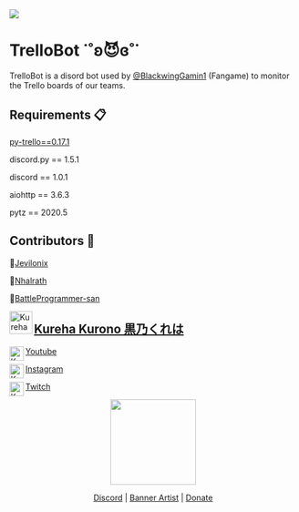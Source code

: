 <img src="https://pbs.twimg.com/profile_banners/1334111069997031424/1606912035/1500x500">

# TrelloBot ˙˚ʚ😈ɞ˚˙
TrelloBot is a disord bot used by [@BlackwingGamin1](https://twitter.com/BlackwingGamin1) (Fangame) to monitor the Trello boards of our teams. 

## Requirements 📋
[py-trello==0.17.1](https://github.com/sarumont/py-trello)

discord.py == 1.5.1

discord == 1.0.1 

aiohttp == 3.6.3

pytz == 2020.5

## Contributors 🤝
🌱[Jevilonix](https://github.com/jevilonix)

🌱[Nhalrath](https://github.com/Nhalrath)

🌱[BattleProgrammer-san](https://github.com/BattleProgrammer-san)




<img align="left" width="40" height="40" src="https://media.discordapp.net/attachments/741227491896852521/744024371764658237/server-icon.png" alt="Kureha Kurono">

## [Kureha Kurono 黒乃くれは](https://twitter.com/KurehaKurono/)



<img align="left" height="25" src="https://cdn.discordapp.com/attachments/799536846689271808/801423853057212416/iconfinder_1_Youtube_colored_svg_5296521.webp" alt="Kureha Kurono">


[Youtube](https://www.youtube.com/channel/UCFVkfdFmaOh7BCtrqw8YvaA)


<img align="left" height="25" src="https://cdn.discordapp.com/attachments/799536846689271808/801423852197511218/iconfinder_1_Instagram_colored_svg_1_5296765.webp" alt="Kureha Kurono">

[Instagram](https://www.instagram.com/kurehakurono/)


<img align="left" height="25" src="https://cdn.discordapp.com/attachments/799536846689271808/801424942498840617/iconfinder_twitch-social-network-brand-logo_1829982.png" alt="Kureha Kurono">


[Twitch](https://www.twitch.tv/kurehakurono)



<p align="center">
  <img width="150" src="https://static.integromat.com/img/templates/2972.png">
</p>

<p align="center">
  <a href="https://discord.gg/khFW5Jm">Discord</a> |
  <a href="https://twitter.com/ruirooroo">Banner Artist</a> | 
  <a href="https://kurehakurono.live/tip">Donate</a>
</p>
